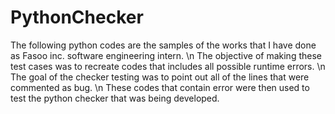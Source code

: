 # PythonChecker

The following python codes are the samples of the works that I have done as Fasoo inc. software engineering intern. \n
The objective of making these test cases was to recreate codes that includes all possible runtime errors. \n
The goal of the checker testing was to point out all of the lines that were commented as bug. \n
These codes that contain error were then used to test the python checker that was being developed.
